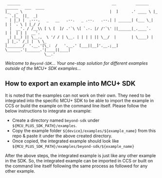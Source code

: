 ```
 ______                                          __         ______   ______   ___  ____   
|_   _ \                                        |  ]      .' ____ \ |_   _ `.|_  ||_  _|  
  | |_) |  .---.   _   __   .--.   _ .--.   .--.| | ______| (___ \_|  | | `. \ | |_/ /    
  |  __'. / /__\\ [ \ [  ]/ .'`\ \[ `.-. |/ /'`\' ||______|_.____`.   | |  | | |  __'.    
 _| |__) || \__.,  \ '/ / | \__. | | | | || \__/  |       | \____) | _| |_.' /_| |  \ \_  
|_______/  '.__.'[\_:  /   '.__.' [___||__]'.__.;__]       \______.'|______.'|____||____| 
                  \__.'                                                                   
```

*Welcome to `Beyond-SDK`... Your one-stop solution for different examples outside of the MCU+ SDK examples...*

## How to export an example into MCU+ SDK

It is noted that the examples can not work on their own. They need to be integrated into the specific MCU+ SDK to be able to import the example in CCS or build the example on the command line itself. Please follow the below instructions to integrate an example:

- Create a directory named `beyond-sdk` under `${MCU_PLUS_SDK_PATH}/examples`.
- Copy the example folder `${device}/examples/${example_name}` from this repo & paste it under the above created directory.
- Once copied, the integrated example should look like `${MCU_PLUS_SDK_PATH}/examples/beyond-sdk/${example_name}`

After the above steps, the integrated example is just like any other example in the SDK. So, the integrated example can be imported in CCS or built on the command line itself following the same process as followed for any other example.

